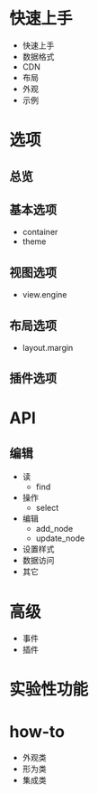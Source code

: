 # 快速上手
- 快速上手
- 数据格式
- CDN
- 布局
- 外观
- 示例
# 选项
## 总览
## 基本选项
- container
- theme
## 视图选项
- view.engine
## 布局选项
- layout.margin
## 插件选项

# API

## 编辑

- 读
    - find
- 操作
    - select
- 编辑
    - add_node
    - update_node
- 设置样式
- 数据访问
- 其它




# 高级
- 事件
- 插件

# 实验性功能


# how-to
- 外观类
- 形为类
- 集成类
